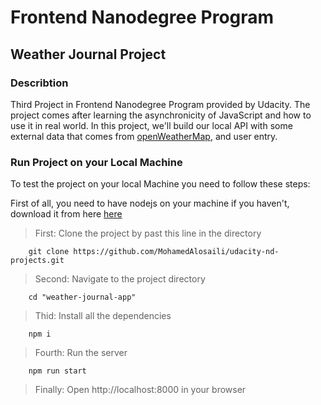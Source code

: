# Frontend Nanodegree Program

## Weather Journal Project

### Describtion

Third Project in Frontend Nanodegree Program provided by Udacity.
The project comes after learning the asynchronicity of JavaScript and how to use it in real world.
In this project, we'll build our local API with some external data that comes from [openWeatherMap](https://openweathermap.org/), and user entry.

### Run Project on your Local Machine

To test the project on your local Machine you need to follow these steps:

First of all, you need to have nodejs on your machine if you haven't, download it from here [here](https://nodejs.org/en/)

> First: Clone the project by past this line in the directory

```
    git clone https://github.com/MohamedAlosaili/udacity-nd-projects.git
```

> Second: Navigate to the project directory

```
    cd "weather-journal-app"
```

> Thid: Install all the dependencies

```
    npm i
```

> Fourth: Run the server

```
    npm run start
```

> Finally: Open http://localhost:8000 in your browser
